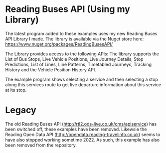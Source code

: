 # Reading Buses API (Using my Library)
The latest program added to these examples uses my new Reading Buses API Library I made. The library is available via the Nuget store here: 
https://www.nuget.org/packages/ReadingBusesAPI/

The Library provides access to the following APIs: 
The library supports the List of Bus Stops, Live Vehicle Positions, Live Journey Details, Stop Predictions, List of Lines, Line Patterns, Timetabled Journeys, Tracking History and the Vehicle Position History API.

The example program shows selecting a service and then selecting a stop along this services route to get live departure information about this service at its stop.

# Legacy 
The old Reading Buses API (http://rtl2.ods-live.co.uk/cms/apiservice) has been switched off, these examples have been removed. Likewsie the Reading Open Data API (http://opendata.reading-travelinfo.co.uk) seems to have also stopped working sometime 2022. As such, this example has also been removed from the repository.
